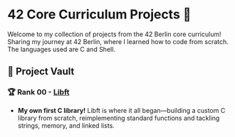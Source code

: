
# **42 Core Curriculum Projects 🚀**

Welcome to my collection of projects from the 42 Berlin core curriculum!
Sharing my journey at 42 Berlin, where I learned how to code from scratch.
The languages used are C and Shell.

## **🌈 Project Vault**

### **🏆 Rank 00 - [Libft](rank00/libft)**
- **My own first C library!**
Libft is where it all began—building a custom C library from scratch, reimplementing standard functions and tackling strings, memory, and linked lists.